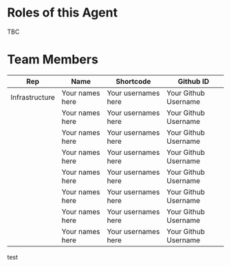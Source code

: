 # Roles of this Agent
TBC

# Team Members

| Rep           | Name               | Shortcode | Github ID   |
| -              | -                  | -         | -           |
| Infrastructure | Your names here   | Your usernames here   | Your Github Username  |
|  | Your names here   | Your usernames here   | Your Github Username  |
|  | Your names here   | Your usernames here   | Your Github Username  |
|  | Your names here   | Your usernames here   | Your Github Username  |
|  | Your names here   | Your usernames here   | Your Github Username  |
|  | Your names here   | Your usernames here   | Your Github Username  |
|  | Your names here   | Your usernames here   | Your Github Username  |
|  | Your names here   | Your usernames here   | Your Github Username  |

test